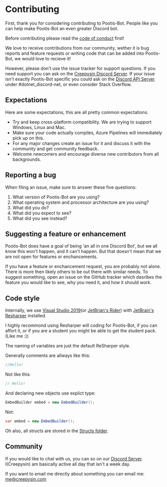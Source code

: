 # Contributing

First, thank you for considering contributing to Pootis-Bot. People like you can help make Pootis-Bot an even greater Discord bot.

Before contributing please read the [code of conduct](/CODE_OF_CONDUCT.md) first!

We love to receive contributions from our community, wether it is bug reports and feature requests or writing code that can be added
into Pootis-Bot, we would love to recieve it!

However, please don't use the issue tracker for support questions. If you need support you can ask on the [Creepysin Discord Server](https://discord.creepysin.com).
If your issue isn't exactly Pootis-Bot specific you could ask on the [Discord API Server](https://discord.gg/discord-api) under #dotnet_discord-net,
or even consider Stack Overflow.

## Expectations

Here are some expectations, this are all pretty common expectations.

* Try and keep cross-platform compatibility. We are trying to support Windows, Linux and Mac.
* Make sure your code actually compiles, Azure Pipelines will immediately pick up on this.
* For any major changes create an issue for it and discuss it with the community and get community feedback.
* Welcome newcomers and encourage diverse new contributors from all backgrounds.

## Reporting a bug

When filing an issue, make sure to answer these five questions:

1. What version of Pootis-Bot are you using?
2. What operating system and processor architecture are you using?
3. What did you do?
4. What did you expect to see?
5. What did you see instead?

## Suggesting a feature or enhancement

Pootis-Bot does have a goal of being 'an all in one Discord Bot', but we all know this won't happen, and it can't happen.
But that doesn't mean that we are not open for features or enchancements.

If you have a feature or enchancement request, you are probably not alone. There is more then likely others to be out there with similar needs.
To suggest something, open an issue on the GitHub tracker which desribes the feature you would like to see, why you need it, and how it 
should work.

## Code style

Internally, we use [Visual Studio 2019](https://visualstudio.microsoft.com)(or [JetBrian's Rider](https://www.jetbrains.com/rider/)) 
with [JetBrain's Resharper](https://www.jetbrains.com/resharper/) installed.

I highly recommond using Resharper will coding for Pootis-Bot, if you can affort it, or if you are a student you might be able to get the
student pack. (Like me :))

The naming of variables are just the default ReSharper style.

Generally comments are allways like this:

```csharp
//Hello!
```

Not like this:

```csharp
// Hello!
```

And declaring new objects use explict type:

```csharp
EmbedBuilder embed = new EmbedBuilder();
```

Not:

```csharp
var embed = new EmbedBuilder();
```

Oh also, all structs are stored in the [Structs folder](/Pootis-Bot/Structs).

## Community

If you would like to chat with us, you can so on our [Discord Server](https://discord.creepysin.com). I(Creepysin) am basically active all day
that isn't a week day.

If you want to email me directly about something you can email me: me@creepysin.com
